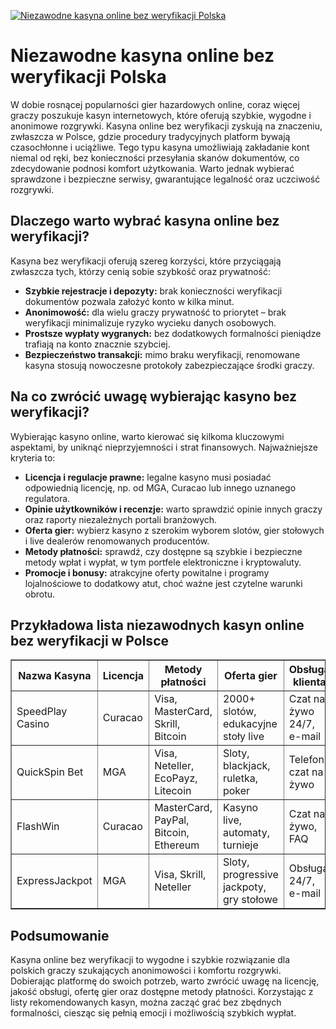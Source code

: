 [![Niezawodne kasyna online bez weryfikacji Polska](https://123-caf.pages.dev/gitsignup.png)](https://vrmoo.ru/Bt82HjjY)

<h1>Niezawodne kasyna online bez weryfikacji Polska</h1> <p>W dobie rosnącej popularności gier hazardowych online, coraz więcej graczy poszukuje kasyn internetowych, które oferują szybkie, wygodne i anonimowe rozgrywki. Kasyna online bez weryfikacji zyskują na znaczeniu, zwłaszcza w Polsce, gdzie procedury tradycyjnych platform bywają czasochłonne i uciążliwe. Tego typu kasyna umożliwiają zakładanie kont niemal od ręki, bez konieczności przesyłania skanów dokumentów, co zdecydowanie podnosi komfort użytkowania. Warto jednak wybierać sprawdzone i bezpieczne serwisy, gwarantujące legalność oraz uczciwość rozgrywki.</p>  <h2>Dlaczego warto wybrać kasyna online bez weryfikacji?</h2> <p>Kasyna bez weryfikacji oferują szereg korzyści, które przyciągają zwłaszcza tych, którzy cenią sobie szybkość oraz prywatność:</p> <ul>   <li><strong>Szybkie rejestracje i depozyty:</strong> brak konieczności weryfikacji dokumentów pozwala założyć konto w kilka minut.</li>   <li><strong>Anonimowość:</strong> dla wielu graczy prywatność to priorytet – brak weryfikacji minimalizuje ryzyko wycieku danych osobowych.</li>   <li><strong>Prostsze wypłaty wygranych:</strong> bez dodatkowych formalności pieniądze trafiają na konto znacznie szybciej.</li>   <li><strong>Bezpieczeństwo transakcji:</strong> mimo braku weryfikacji, renomowane kasyna stosują nowoczesne protokoły zabezpieczające środki graczy.</li> </ul>  <h2>Na co zwrócić uwagę wybierając kasyno bez weryfikacji?</h2> <p>Wybierając kasyno online, warto kierować się kilkoma kluczowymi aspektami, by uniknąć nieprzyjemności i strat finansowych. Najważniejsze kryteria to:</p> <ul>   <li><strong>Licencja i regulacje prawne:</strong> legalne kasyno musi posiadać odpowiednią licencję, np. od MGA, Curacao lub innego uznanego regulatora.</li>   <li><strong>Opinie użytkowników i recenzje:</strong> warto sprawdzić opinie innych graczy oraz raporty niezależnych portali branżowych.</li>   <li><strong>Oferta gier:</strong> wybierz kasyno z szerokim wyborem slotów, gier stołowych i live dealerów renomowanych producentów.</li>   <li><strong>Metody płatności:</strong> sprawdź, czy dostępne są szybkie i bezpieczne metody wpłat i wypłat, w tym portfele elektroniczne i kryptowaluty.</li>   <li><strong>Promocje i bonusy:</strong> atrakcyjne oferty powitalne i programy lojalnościowe to dodatkowy atut, choć ważne jest czytelne warunki obrotu.</li> </ul>  <h2>Przykładowa lista niezawodnych kasyn online bez weryfikacji w Polsce</h2> <table border="1" cellpadding="8" cellspacing="0" style="border-collapse: collapse; width: 100%;">   <thead>     <tr>       <th>Nazwa Kasyna</th>       <th>Licencja</th>       <th>Metody płatności</th>       <th>Oferta gier</th>       <th>Obsługa klienta</th>     </tr>   </thead>   <tbody>     <tr>       <td>SpeedPlay Casino</td>       <td>Curacao</td>       <td>Visa, MasterCard, Skrill, Bitcoin</td>       <td>2000+ slotów, edukacyjne stoły live</td>       <td>Czat na żywo 24/7, e-mail</td>     </tr>     <tr>       <td>QuickSpin Bet</td>       <td>MGA</td>       <td>Visa, Neteller, EcoPayz, Litecoin</td>       <td>Sloty, blackjack, ruletka, poker</td>       <td>Telefon, czat na żywo</td>     </tr>     <tr>       <td>FlashWin</td>       <td>Curacao</td>       <td>MasterCard, PayPal, Bitcoin, Ethereum</td>       <td>Kasyno live, automaty, turnieje</td>       <td>Czat na żywo, FAQ</td>     </tr>     <tr>       <td>ExpressJackpot</td>       <td>MGA</td>       <td>Visa, Skrill, Neteller</td>       <td>Sloty, progressive jackpoty, gry stołowe</td>       <td>Obsługa 24/7, e-mail</td>     </tr>   </tbody> </table>  <h2>Podsumowanie</h2> <p>Kasyna online bez weryfikacji to wygodne i szybkie rozwiązanie dla polskich graczy szukających anonimowości i komfortu rozgrywki. Dobierając platformę do swoich potrzeb, warto zwrócić uwagę na licencję, jakość obsługi, ofertę gier oraz dostępne metody płatności. Korzystając z listy rekomendowanych kasyn, można zacząć grać bez zbędnych formalności, ciesząc się pełnią emocji i możliwością szybkich wypłat.</p>
